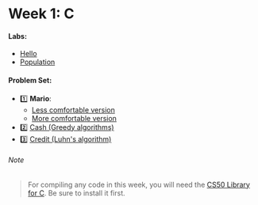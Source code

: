 # Week 1: C

#### Labs:
- [Hello](./lab/hello)
- [Population](./lab/population)

#### Problem Set:
- :one: **Mario**:
    - [Less comfortable version](./pset1/mario/less)
    - [More comfortable version](./pset1/mario/more)
- :two: [Cash (Greedy algorithms)](./pset1/cash)
- :three: [Credit (Luhn's algorithm)](./pset1/credit)

###### Note
> For compiling any code in this week, you will need the [CS50 Library for C](https://cs50.readthedocs.io/libraries/cs50/c/). Be sure to install it first.

